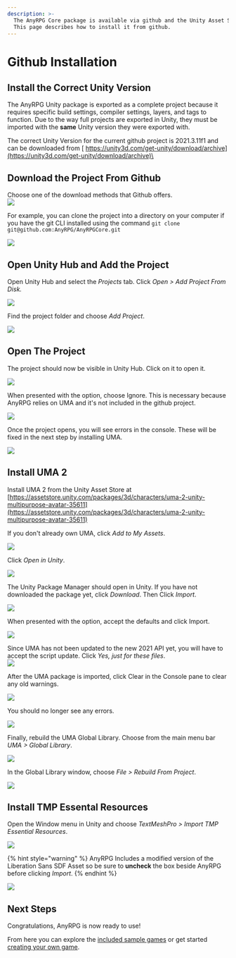 ```yaml
---
description: >-
  The AnyRPG Core package is available via github and the Unity Asset Store.
  This page describes how to install it from github.
---
```


# Github Installation

## Install the Correct Unity Version

The AnyRPG Unity package is exported as a complete project because it requires specific build settings, compiler settings, layers, and tags to function. Due to the way full projects are exported in Unity, they must be imported with the **same** Unity version they were exported with.

The correct Unity Version for the current github project is 2021.3.11f1 and can be downloaded from [ https://unity3d.com/get-unity/download/archive](https://unity3d.com/get-unity/download/archive)\


## Download the Project From Github

Choose one of the download methods that Github offers.\
![](<../../.gitbook/assets/image (8).png>)

For example, you can clone the project into a directory on your computer if you have the git CLI installed using the command `git clone git@github.com:AnyRPG/AnyRPGCore.git`

![](<../../.gitbook/assets/image (16).png>)

## Open Unity Hub and Add the Project

Open Unity Hub and select the _Projects_ tab.  Click _Open > Add Project From Disk._

![](<../../.gitbook/assets/image (15) (2).png>)

Find the project folder and choose _Add Project_.

![](<../../.gitbook/assets/image (12).png>)

## Open The Project

The project should now be visible in Unity Hub.  Click on it to open it.

![](<../../.gitbook/assets/image (3) (2).png>)

When presented with the option, choose Ignore.  This is necessary because AnyRPG relies on UMA and it's not included in the github project.

![](<../../.gitbook/assets/image (21).png>)

Once the project opens, you will see errors in the console.  These will be fixed in the next step by installing UMA.

![](<../../.gitbook/assets/image (22) (2).png>)

## Install UMA 2

Install UMA 2 from the Unity Asset Store at [https://assetstore.unity.com/packages/3d/characters/uma-2-unity-multipurpose-avatar-35611](https://assetstore.unity.com/packages/3d/characters/uma-2-unity-multipurpose-avatar-35611)

If you don't already own UMA, click _Add to My Assets_.

![](<../../.gitbook/assets/image (10).png>)

Click _Open in Unity_.

![](<../../.gitbook/assets/image (24).png>)

The Unity Package Manager should open in Unity.  If you have not downloaded the package yet, click _Download_.  Then Click _Import_.

![](<../../.gitbook/assets/image (1) (2) (4).png>)

When presented with the option, accept the defaults and click Import.

![](<../../.gitbook/assets/image (20).png>)

Since UMA has not been updated to the new 2021 API yet, you will have to accept the script update.  Click _Yes, just for these files_.\
![](<../../.gitbook/assets/image (2) (8).png>)

After the UMA package is imported, click Clear in the Console pane to clear any old warnings.

![](<../../.gitbook/assets/image (7).png>)

You should no longer see any errors.

![](<../../.gitbook/assets/image (17).png>)

Finally, rebuild the UMA Global Library.  Choose from the main menu bar _UMA > Global Library_.

![](<../../.gitbook/assets/image (99).png>)

In the Global Library window, choose _File > Rebuild From Project_.

![](<../../.gitbook/assets/image (18).png>)

## Install TMP Essental Resources

Open the Window menu in Unity and choose _TextMeshPro > Import TMP Essential Resources_.

![](<../../.gitbook/assets/image (4) (2).png>)

{% hint style="warning" %}
AnyRPG Includes a modified version of the Liberation Sans SDF Asset so be sure to **uncheck** the box beside AnyRPG before clicking _Import_.
{% endhint %}

![](<../../.gitbook/assets/image (23).png>)

## Next Steps

Congratulations, AnyRPG is now ready to use!

From here you can explore the [included sample games](../included-sample-games.md) or get started [creating your own game](../creating-your-first-game.md).
